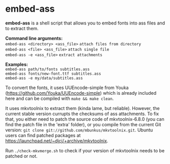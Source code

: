 embed-ass
===============
**embed-ass** is a shell script that allows you to embed fonts into ass files and to extract them.

**Command line arguments:**<br>
`embed-ass <directory> <ass_file>` `attach files from directory`<br>
`embed-ass <file> <ass_file>` `attach single file`<br>
`embed-ass -e <ass_file>` `extract attachments`<br>

**Examples:**<br>
`embed-ass path/to/fonts subtitles.ass`<br>
`embed-ass fonts/new-font.ttf subtitles.ass`<br>
`embed-ass -e my/data/subtitles.ass`<br>


To convert the fonts, it uses UUEncode-simple from Youka (https://github.com/Youka/UUEncode-simple)
which is already included here and can be compiled with `make && make clean`.

It uses mkvtoolnix to extract them (kinda lame, but reliable).
However, the current stable version currupts the checksums of ass attachments.
To fix that, you either need to patch the source code of
mkvtoolnix-6.8.0 (you can find the patch file in the 'extra' folder),
or you compile from the current Git version: `git clone git://github.com/mbunkus/mkvtoolnix.git`.
Ubuntu users can find patched packages at https://launchpad.net/~djcj/+archive/mkvtoolnix.

Run `./check-mkvmerge.sh` to check if your version of mkvtoolnix needs to be patched or not.
